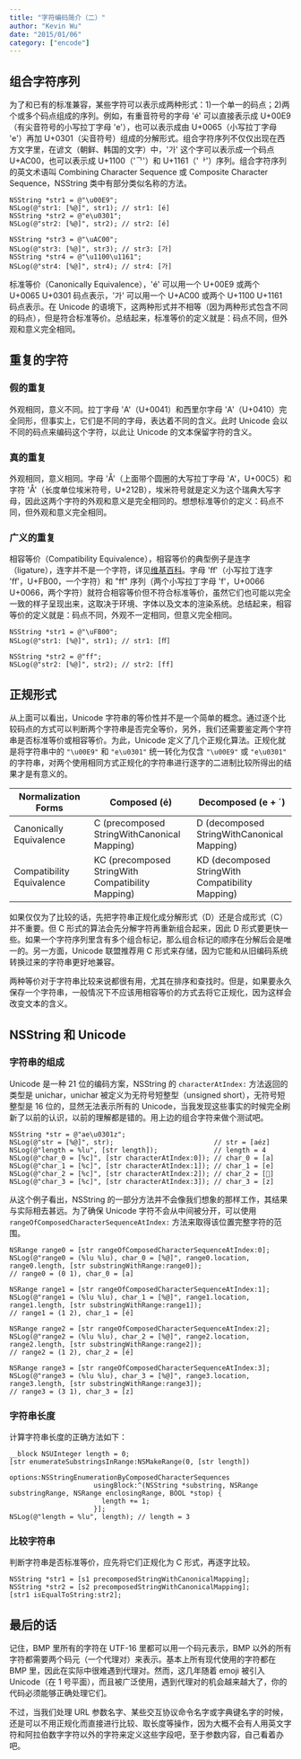 ```yaml
---
title: "字符编码简介（二）"
author: "Kevin Wu"
date: "2015/01/06"
category: ["encode"]
---
```



## 组合字符序列

为了和已有的标准兼容，某些字符可以表示成两种形式：1)一个单一的码点；2)两个或多个码点组成的序列。例如，有重音符号的字母 'é' 可以直接表示成 U+00E9（有尖音符号的小写拉丁字母 'e'），也可以表示成由 U+0065（小写拉丁字母 'e'）再加 U+0301（尖音符号）组成的分解形式。组合字符序列不仅仅出现在西方文字里，在谚文（朝鲜、韩国的文字）中，'가' 这个字可以表示成一个码点 U+AC00，也可以表示成 U+1100（'ᄀ'）和 U+1161（'ᅡ'）序列。组合字符序列的英文术语叫 Combining Character Sequence 或 Composite Character Sequence，NSString 类中有部分类似名称的方法。

~~~
NSString *str1 = @"\u00E9";
NSLog(@"str1: [%@]", str1); // str1: [é]
NSString *str2 = @"e\u0301";
NSLog(@"str2: [%@]", str2); // str2: [é]

NSString *str3 = @"\uAC00";
NSLog(@"str3: [%@]", str3); // str3: [가]
NSString *str4 = @"\u1100\u1161";
NSLog(@"str4: [%@]", str4); // str4: [가]
~~~

标准等价（Canonically Equivalence），'é' 可以用一个 U+00E9 或两个 U+0065 U+0301 码点表示，'가' 可以用一个 U+AC00 或两个 U+1100 U+1161 码点表示。在 Unicode 的语境下，这两种形式并不相等（因为两种形式包含不同的码点），但是符合标准等价。总结起来，标准等价的定义就是：码点不同，但外观和意义完全相同。

## 重复的字符

### 假的重复

外观相同，意义不同。拉丁字母 'A'（U+0041）和西里尔字母 'A'（U+0410）完全同形，但事实上，它们是不同的字母，表达着不同的含义。此时 Unicode 会以不同的码点来编码这个字符，以此让 Unicode 的文本保留字符的含义。

### 真的重复

外观相同，意义相同。字母 'Å'（上面带个圆圈的大写拉丁字母 'A'，U+00C5）和字符 'Å'（长度单位埃米符号，U+212B），埃米符号就是定义为这个瑞典大写字母，因此这两个字符的外观和意义是完全相同的。想想标准等价的定义：码点不同，但外观和意义完全相同。

### 广义的重复

相容等价（Compatibility Equivalence），相容等价的典型例子是连字（ligature），连字并不是一个字符，详见[维基百科](https://zh.wikipedia.org/wiki/%E5%90%88%E5%AD%97)。字母 'ﬀ'（小写拉丁连字 'ﬀ'，U+FB00，一个字符）和 "ff" 序列（两个小写拉丁字母 'f'，U+0066 U+0066，两个字符）就符合相容等价但不符合标准等价，虽然它们也可能以完全一致的样子呈现出来，这取决于环境、字体以及文本的渲染系统。总结起来，相容等价的定义就是：码点不同，外观不一定相同，但意义完全相同。

~~~
NSString *str1 = @"\uFB00";
NSLog(@"str1: [%@]", str1); // str1: [ﬀ]

NSString *str2 = @"ff";
NSLog(@"str2: [%@]", str2); // str2: [ff]
~~~

## 正规形式

从上面可以看出，Unicode 字符串的等价性并不是一个简单的概念。通过逐个比较码点的方式可以判断两个字符串是否完全等价，另外，我们还需要鉴定两个字符串是否标准等价或相容等价。为此，Unicode 定义了几个正规化算法。正规化就是将字符串中的 `"\u00E9"` 和 `"e\u0301"` 统一转化为仅含 `"\u00E9"` 或 `"e\u0301"` 的字符串，对两个使用相同方式正规化的字符串进行逐字的二进制比较所得出的结果才是有意义的。

Normalization Forms       | Composed (é)                                   | Decomposed (e + ´)                           
------------------------- | ---------------------------------------------- | ---------------------------------------------
Canonically Equivalence   | C (precomposed​String​With​Canonical​Mapping)      | D (decomposed​String​With​Canonical​Mapping)     
Compatibility Equivalence | KC (precomposed​String​With​Compatibility​Mapping) | KD (decomposed​String​With​Compatibility​Mapping)

如果仅仅为了比较的话，先把字符串正规化成分解形式（D）还是合成形式（C）并不重要。但 C 形式的算法会先分解字符再重新组合起来，因此 D 形式要更快一些。如果一个字符序列里含有多个组合标记，那么组合标记的顺序在分解后会是唯一的。另一方面，Unicode 联盟推荐用 C 形式来存储，因为它能和从旧编码系统转换过来的字符串更好地兼容。

两种等价对于字符串比较来说都很有用，尤其在排序和查找时。但是，如果要永久保存一个字符串，一般情况下不应该用相容等价的方式去将它正规化，因为这样会改变文本的含义。

## NSString 和 Unicode

### 字符串的组成

Unicode 是一种 21 位的编码方案，NSString 的 `characterAtIndex:` 方法返回的类型是 unichar，unichar 被定义为无符号短整型（unsigned short），无符号短整型是 16 位的，显然无法表示所有的 Unicode，当我发现这些事实的时候完全刷新了以前的认识，以前的理解都是错的。用上边的组合字符来做个测试吧。

~~~
NSString *str = @"ae\u0301z";
NSLog(@"str = [%@]", str);                         // str = [aéz]
NSLog(@"length = %lu", [str length]);              // length = 4
NSLog(@"char_0 = [%c]", [str characterAtIndex:0]); // char_0 = [a]
NSLog(@"char_1 = [%c]", [str characterAtIndex:1]); // char_1 = [e]
NSLog(@"char_2 = [%c]", [str characterAtIndex:2]); // char_2 = []
NSLog(@"char_3 = [%c]", [str characterAtIndex:3]); // char_3 = [z]
~~~

从这个例子看出，NSString 的一部分方法并不会像我们想象的那样工作，其结果与实际相去甚远。为了确保 Unicode 字符不会从中间被分开，可以使用 `rangeOfComposedCharacterSequenceAtIndex:` 方法来取得该位置完整字符的范围。

~~~
NSRange range0 = [str rangeOfComposedCharacterSequenceAtIndex:0];
NSLog(@"range0 = (%lu %lu), char_0 = [%@]", range0.location, range0.length, [str substringWithRange:range0]);
// range0 = (0 1), char_0 = [a]

NSRange range1 = [str rangeOfComposedCharacterSequenceAtIndex:1];
NSLog(@"range1 = (%lu %lu), char_1 = [%@]", range1.location, range1.length, [str substringWithRange:range1]);
// range1 = (1 2), char_1 = [é]

NSRange range2 = [str rangeOfComposedCharacterSequenceAtIndex:2];
NSLog(@"range2 = (%lu %lu), char_2 = [%@]", range2.location, range2.length, [str substringWithRange:range2]);
// range2 = (1 2), char_2 = [é]

NSRange range3 = [str rangeOfComposedCharacterSequenceAtIndex:3];
NSLog(@"range3 = (%lu %lu), char_3 = [%@]", range3.location, range3.length, [str substringWithRange:range3]);
// range3 = (3 1), char_3 = [z]
~~~

### 字符串长度

计算字符串长度的正确方法如下：

~~~
__block NSUInteger length = 0;
[str enumerateSubstringsInRange:NSMakeRange(0, [str length])
                        options:NSStringEnumerationByComposedCharacterSequences
                     usingBlock:^(NSString *substring, NSRange substringRange, NSRange enclosingRange, BOOL *stop) {
                       length += 1;
                     }];
NSLog(@"length = %lu", length); // length = 3
~~~

### 比较字符串

判断字符串是否标准等价，应先将它们正规化为 C 形式，再逐字比较。

~~~
NSString *str1 = [s1 precomposedStringWithCanonicalMapping];
NSString *str2 = [s2 precomposedStringWithCanonicalMapping];
[str1 isEqualToString:str2];
~~~

## 最后的话

记住，BMP 里所有的字符在 UTF-16 里都可以用一个码元表示，BMP 以外的所有字符都需要两个码元（一个代理对）来表示。基本上所有现代使用的字符都在 BMP 里，因此在实际中很难遇到代理对。然而，这几年随着 emoji 被引入 Unicode（在 1 号平面），而且被广泛使用，遇到代理对的机会越来越大了，你的代码必须能够正确处理它们。

不过，当我们处理 URL 参数名字、某些交互协议命令名字或字典键名字的时候，还是可以不用正规化而直接进行比较、取长度等操作，因为大概不会有人用英文字符和阿拉伯数字字符以外的字符来定义这些字段吧，至于参数内容，自己看着办吧。
